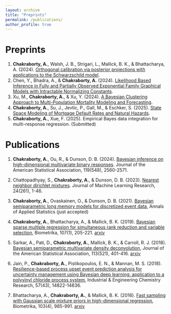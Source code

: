 ```yaml
---
layout: archive
title: "Preprints"
permalink: /publications/
author_profile: true
---
```

# Preprints

1. **Chakraborty, A.**, Walsh, J. B., Strigari, L., Mallick, B. K., & Bhattacharya, A. (2024). [Orthogonal calibration via posterior projections with applications to the Schwarzschild model](https://arxiv.org/pdf/2404.03152).
2. Chen, Y., Bhadra, A., & **Chakraborty, A.** (2024). [Likelihood Based Inference in Fully and Partially Observed Exponential Family Graphical Models with Intractable Normalizing Constants](https://arxiv.org/abs/2404.17763).
3. Xu, M., **Chakraborty, A.**, & Xu, Y. (2024). [A Bayesian Clustering Approach to Multi-Population Mortality Modeling and Forecasting](https://papers.ssrn.com/sol3/papers.cfm?abstract_id=5115045).
4. **Chakraborty, A.**, Su, J., Jevtic, P., Gall, M., & Eschker, S. (2025). [State Space Modeling of Mortgage Default Rates and Natural Hazards](https://papers.ssrn.com/sol3/papers.cfm?abstract_id=5126054).
5. **Chakraborty, A.**, Xue, F. (2025). Empirical Bayes data integration for multi-response regression. (Submitted)

# Publications
1. **Chakraborty, A.**, Ou, R., & Dunson, D. B. (2024). [Bayesian inference on high-dimensional multivariate binary responses](https://www.tandfonline.com/doi/full/10.1080/01621459.2023.2260053). Journal of the American Statistical Association, 119(548), 2560-2571.

2. Chattopadhyay, S., **Chakraborty, A.**, & Dunson, D. B. (2023). [Nearest neighbor dirichlet mixtures](https://www.jmlr.org/papers/v24/21-0116.html). Journal of Machine Learning Research, 24(261), 1-46.

3. **Chakraborty, A.**, Ovaskainen, O., & Dunson, D. B. (2021). [Bayesian semiparametric long memory models for discretized event data](https://arxiv.org/abs/2004.08309), Annals of Applied Statistics (just accepted) 

4. **Chakraborty, A.**, Bhattacharya, A., & Mallick, B. K. (2019). [Bayesian sparse multiple regression for simultaneous rank reduction and variable selection](https://academic.oup.com/biomet/article-abstract/107/1/205/5638937), Biometrika, 107(1), 205-221. [arxiv](https://arxiv.org/abs/1612.00877)

5. Sarkar, A., Pati, D., **Chakraborty, A.**, Mallick, B. K., & Carroll, R. J. (2018). [Bayesian semiparametric multivariate density deconvolution](https://amstat.tandfonline.com/doi/abs/10.1080/01621459.2016.1260467#.XuARxTpKhPY), Journal of the American Statistical Association, 113(521), 401-416. [arxiv](https://arxiv.org/abs/1404.6462)

6. Jain, P., **Chakraborty, A.**, Pistikopoulos, E. N., & Mannan, M. S. (2018). [Resilience-based process upset event prediction analysis for uncertainty management using Bayesian deep learning: application to a polyvinyl chloride process system](https://pubs.acs.org/doi/abs/10.1021/acs.iecr.8b01069), Industrial & Engineering Chemistry Research, 57(43), 14822-14836.

7. Bhattacharya, A., **Chakraborty, A.**, & Mallick, B. K. (2016). [Fast sampling with Gaussian scale mixture priors in high-dimensional regression](https://academic.oup.com/biomet/article-abstract/103/4/985/2447851), Biometrika, 103(4), 985-991. [arxiv](https://arxiv.org/abs/1506.04778)

